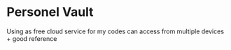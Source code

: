 # Personel Vault
Using as free cloud service for my codes
can access from multiple devices + good reference
